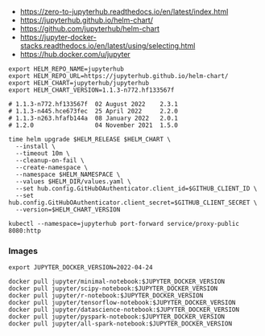 
* https://zero-to-jupyterhub.readthedocs.io/en/latest/index.html
* https://jupyterhub.github.io/helm-chart/
* https://github.com/jupyterhub/helm-chart
* https://jupyter-docker-stacks.readthedocs.io/en/latest/using/selecting.html
* https://hub.docker.com/u/jupyter

~~~shell
export HELM_REPO_NAME=jupyterhub
export HELM_REPO_URL=https://jupyterhub.github.io/helm-chart/
export HELM_CHART=jupyterhub/jupyterhub
export HELM_CHART_VERSION=1.1.3-n772.hf133567f

# 1.1.3-n772.hf133567f  02 August 2022    2.3.1
# 1.1.3-n445.hce673fec  25 April 2022     2.2.0
# 1.1.3-n263.hfafb144a  08 January 2022   2.0.1
# 1.2.0                 04 November 2021  1.5.0

time helm upgrade $HELM_RELEASE $HELM_CHART \
  --install \
  --timeout 10m \
  --cleanup-on-fail \
  --create-namespace \
  --namespace $HELM_NAMESPACE \
  --values $HELM_DIR/values.yaml \
  --set hub.config.GitHubOAuthenticator.client_id=$GITHUB_CLIENT_ID \
  --set hub.config.GitHubOAuthenticator.client_secret=$GITHUB_CLIENT_SECRET \
  --version=$HELM_CHART_VERSION

kubectl --namespace=jupyterhub port-forward service/proxy-public 8080:http
~~~

### Images
~~~shell
export JUPYTER_DOCKER_VERSION=2022-04-24

docker pull jupyter/minimal-notebook:$JUPYTER_DOCKER_VERSION
docker pull jupyter/scipy-notebook:$JUPYTER_DOCKER_VERSION
docker pull jupyter/r-notebook:$JUPYTER_DOCKER_VERSION
docker pull jupyter/tensorflow-notebook:$JUPYTER_DOCKER_VERSION
docker pull jupyter/datascience-notebook:$JUPYTER_DOCKER_VERSION
docker pull jupyter/pyspark-notebook:$JUPYTER_DOCKER_VERSION
docker pull jupyter/all-spark-notebook:$JUPYTER_DOCKER_VERSION
~~~